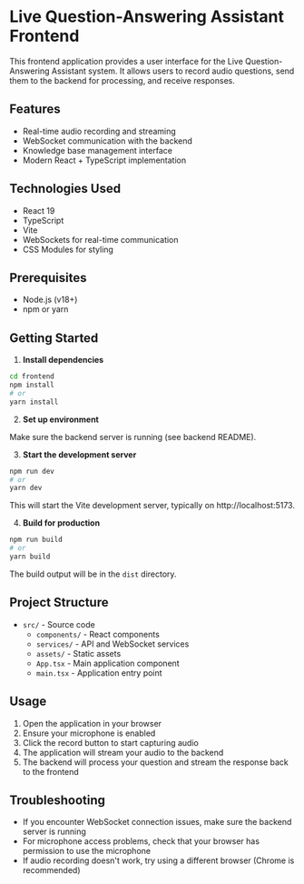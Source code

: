 # Live Question-Answering Assistant Frontend

This frontend application provides a user interface for the Live Question-Answering Assistant system. It allows users to record audio questions, send them to the backend for processing, and receive responses.

## Features

- Real-time audio recording and streaming
- WebSocket communication with the backend
- Knowledge base management interface
- Modern React + TypeScript implementation

## Technologies Used

- React 19
- TypeScript
- Vite
- WebSockets for real-time communication
- CSS Modules for styling

## Prerequisites

- Node.js (v18+)
- npm or yarn

## Getting Started

1. **Install dependencies**

```bash
cd frontend
npm install
# or
yarn install
```

2. **Set up environment**

Make sure the backend server is running (see backend README).

3. **Start the development server**

```bash
npm run dev
# or
yarn dev
```

This will start the Vite development server, typically on http://localhost:5173.

4. **Build for production**

```bash
npm run build
# or
yarn build
```

The build output will be in the `dist` directory.

## Project Structure

- `src/` - Source code
  - `components/` - React components
  - `services/` - API and WebSocket services
  - `assets/` - Static assets
  - `App.tsx` - Main application component
  - `main.tsx` - Application entry point

## Usage

1. Open the application in your browser
2. Ensure your microphone is enabled
3. Click the record button to start capturing audio
4. The application will stream your audio to the backend
5. The backend will process your question and stream the response back to the frontend

## Troubleshooting

- If you encounter WebSocket connection issues, make sure the backend server is running
- For microphone access problems, check that your browser has permission to use the microphone
- If audio recording doesn't work, try using a different browser (Chrome is recommended)